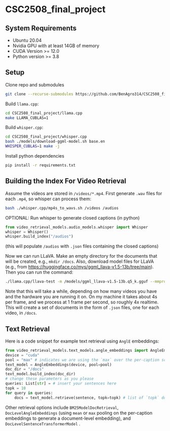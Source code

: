 # CSC2508_final_project

## System Requirements

- Ubuntu 20.04
- Nvidia GPU with at least 14GB of memory
- CUDA Version >= 12.0
- Python version >= 3.8

## Setup

Clone repo and submodules
```bash
git clone --recurse-submodules https://github.com/BenAgro314/CSC2508_final_project.git
```

Build `llama.cpp`:
```bash
cd CSC2508_final_project/llama.cpp
make LLAMA_CUBLAS=1
```

Build `whisper.cpp`:
```bash
cd CSC2508_final_project/whisper.cpp
bash ./models/download-ggml-model.sh base.en
WHISPER_CUBLAS=1 make -j
```

Install python dependencies

```bash
pip install -r requirements.txt
```

## Building the Index For Video Retrieval

Assume the videos are stored in `/videos/*.mp4`.
First generate `.wav` files for each `.mp4`, so whisper can process them:
```bash
bash ./whisper.cpp/mp4s_to_wavs.sh /videos /audios
```

OPTIONAL: Run whisper to generate closed captions (in python)
```python
from video_retrieval_models.audio_models.whisper import Whisper
whisper = Whisper()
whisper.build_index("/audios")
```
(this will populate `/audios` with `.json` files containing the closed captions)


Now we can run LLaVA.
Make an empty directory for the documents that will be created, e.g., `mkdir /docs`.
Also, download model files for LLaVA (e.g., from https://huggingface.co/mys/ggml_llava-v1.5-13b/tree/main).
Then you can run the command:
```bash
./llama.cpp/llava-test -m /models/ggml_llava-v1.5-13b.q5_k.gguf --mmproj /models/llava/mmproj-model-f16.gguf --video-dir /videos --doc-dir /docs --audio-captions-dir /audio -ngl 64 --temp 0.1
```
Note that this will take a while, depending on how many videos you have and the hardware you are running it on. On my machine it takes about 4s per frame, and we process at 1 frame per second,
so roughly 4x realtime.
This will create a set of documents in the form of `.json` files, one for each video, in `/docs`.

## Text Retrieval

Here is a code snippet for example text retrieval using `AnglE` embeddings:
```python
from video_retrieval_models.text_models.angle_embeddings import AngleEmbeddings
device = "cuda"
pool = "max" # indicates we are using the `max` over the per-caption scores. You can also use `mean` (worse performance)
text_model = AngleEmbeddings(device, pool=pool)
doc_dir = "/docs"
text_model.build_index(doc_dir)
# change these parameters as you please
queries: List[str] = # insert your sentences here
topk = 10
for query in queries:
    docs = text_model.retrieve(sentence, topk=topk) # list of `topk` document names
```
Other retrieval options include
`BM25ModelDocRetrieval`, `DocLevelAngleEmbeddings` (using `mean` or `max` pooling on the per-caption embeddings
to generate a document-level embedding), and `DocLevelSentenceTransformerModel` .